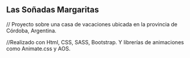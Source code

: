 ## Las Soñadas Margaritas
// Proyecto sobre una casa de vacaciones ubicada en la provincia de Córdoba, Argentina.

//Realizado con Html, CSS, SASS, Bootstrap. Y librerías de animaciones como Animate.css y AOS.

